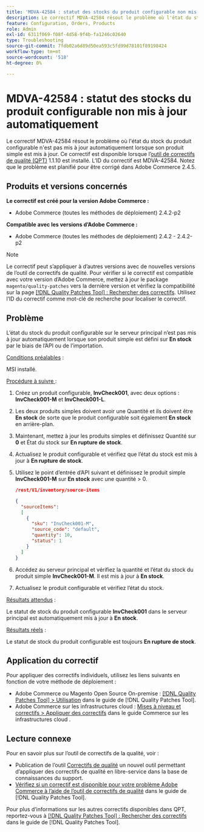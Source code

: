 ```yaml
---
title: 'MDVA-42584 : statut des stocks du produit configurable non mis à jour automatiquement'
description: Le correctif MDVA-42584 résout le problème où l'état du stock du produit configurable n'est pas mis à jour automatiquement lorsque son produit simple est mis à jour. Ce correctif est disponible lorsque l’[Outil de correctifs de la qualité (QPT)](https://experienceleague.adobe.com/fr/docs/commerce-operations/tools/quality-patches-tool/quality-patches-tool-to-self-serve-quality-patches) 1.1.10 est installé. L’ID du correctif est MDVA-42584. Notez que le problème est planifié pour être corrigé dans Adobe Commerce 2.4.5.
feature: Configuration, Orders, Products
role: Admin
exl-id: 6311f069-f08f-4d58-9f4b-fa1246c02640
type: Troubleshooting
source-git-commit: 7fdb02a6d89d50ea593c5fd99d78101f89198424
workflow-type: tm+mt
source-wordcount: '518'
ht-degree: 0%

---
```


# MDVA-42584 : statut des stocks du produit configurable non mis à jour automatiquement

Le correctif MDVA-42584 résout le problème où l&#39;état du stock du produit configurable n&#39;est pas mis à jour automatiquement lorsque son produit simple est mis à jour. Ce correctif est disponible lorsque l’[outil de correctifs de qualité (QPT)](https://experienceleague.adobe.com/fr/docs/commerce-operations/tools/quality-patches-tool/quality-patches-tool-to-self-serve-quality-patches) 1.1.10 est installé. L’ID du correctif est MDVA-42584. Notez que le problème est planifié pour être corrigé dans Adobe Commerce 2.4.5.

## Produits et versions concernés

**Le correctif est créé pour la version Adobe Commerce :**

* Adobe Commerce (toutes les méthodes de déploiement) 2.4.2-p2

**Compatible avec les versions d’Adobe Commerce :**

* Adobe Commerce (toutes les méthodes de déploiement) 2.4.2 - 2.4.2-p2

>[!NOTE]
>
>Le correctif peut s’appliquer à d’autres versions avec de nouvelles versions de l’outil de correctifs de qualité. Pour vérifier si le correctif est compatible avec votre version d’Adobe Commerce, mettez à jour le package `magento/quality-patches` vers la dernière version et vérifiez la compatibilité sur la page [[!DNL Quality Patches Tool] : Rechercher des correctifs](https://experienceleague.adobe.com/fr/docs/commerce-operations/tools/quality-patches-tool/quality-patches-tool-to-self-serve-quality-patches). Utilisez l’ID du correctif comme mot-clé de recherche pour localiser le correctif.

## Problème

L’état du stock du produit configurable sur le serveur principal n’est pas mis à jour automatiquement lorsque son produit simple est défini sur **En stock** par le biais de l’API ou de l’importation.

<u>Conditions préalables</u> :

MSI installé.

<u>Procédure à suivre </u> :

1. Créez un produit configurable, **InvCheck001**, avec deux options : **InvCheck001-M** et **InvCheck001-L**.
1. Les deux produits simples doivent avoir une Quantité et ils doivent être **En stock** de sorte que le produit configurable soit également **En stock** en arrière-plan.
1. Maintenant, mettez à jour les produits simples et définissez Quantité sur **0** et État du stock sur **En rupture de stock**.
1. Actualisez le produit configurable et vérifiez que l’état du stock est mis à jour à **En rupture de stock**.
1. Utilisez le point d’entrée d’API suivant et définissez le produit simple **InvCheck001-M** sur **En stock** avec une quantité > 0.

   ```JSON
   /rest/V1/inventory/source-items
   
   {
     "sourceItems":
     [
       {
         "sku": "InvCheck001-M",
         "source_code": "default",
         "quantity": 10,
         "status": 1
       }
     ]
   }
   ```

1. Accédez au serveur principal et vérifiez la quantité et l’état du stock du produit simple **InvCheck001-M**. Il est mis à jour à **En stock**.
1. Actualisez le produit configurable et vérifiez l’état du stock.

<u>Résultats attendus</u> :

Le statut de stock du produit configurable **InvCheck001** dans le serveur principal est automatiquement mis à jour à **En stock**.

<u>Résultats réels</u> :

Le statut de stock du produit configurable est toujours **En rupture de stock**.

## Application du correctif

Pour appliquer des correctifs individuels, utilisez les liens suivants en fonction de votre méthode de déploiement :

* Adobe Commerce ou Magento Open Source On-premise : [[!DNL Quality Patches Tool] > Utilisation](/help/tools/quality-patches-tool/usage.md) dans le guide de [!DNL Quality Patches Tool].
* Adobe Commerce sur les infrastructures cloud : [Mises à niveau et correctifs > Appliquer des correctifs](https://experienceleague.adobe.com/docs/commerce-cloud-service/user-guide/develop/upgrade/apply-patches.html?lang=fr) dans le guide Commerce sur les infrastructures cloud .

## Lecture connexe

Pour en savoir plus sur l’outil de correctifs de la qualité, voir :

* Publication de l’outil [Correctifs de qualité](https://experienceleague.adobe.com/fr/docs/commerce-operations/tools/quality-patches-tool/quality-patches-tool-to-self-serve-quality-patches) un nouvel outil permettant d’appliquer des correctifs de qualité en libre-service dans la base de connaissances du support.
* [Vérifiez si un correctif est disponible pour votre problème Adobe Commerce à l’aide de l’outil de correctifs de qualité](/help/tools/quality-patches-tool/patches-available-in-qpt/check-patch-for-magento-issue-with-magento-quality-patches.md) dans le guide de [!DNL Quality Patches Tool].

Pour plus d’informations sur les autres correctifs disponibles dans QPT, reportez-vous à [[!DNL Quality Patches Tool] : Rechercher des correctifs](https://experienceleague.adobe.com/tools/commerce-quality-patches/index.html?lang=fr) dans le guide de [!DNL Quality Patches Tool].

